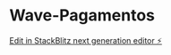 # Wave-Pagamentos

[Edit in StackBlitz next generation editor ⚡️](https://stackblitz.com/~/github.com/pedroluckofc/Wave-Pagamentos)